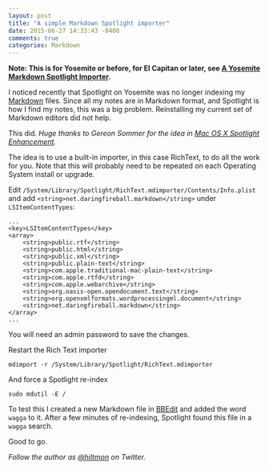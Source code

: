 ```yaml
---
layout: post
title: "A simple Markdown Spotlight importer"
date: 2015-06-27 14:33:43 -0400
comments: true
categories: Markdown
---
```


**Note: This is for Yosemite or before, for El Capitan or later, see [A Yosemite Markdown Spotlight Importer](https://hiltmon.com/blog/2015/11/17/a-yosemite-markdown-spotlight-importer/).**

I noticed recently that Spotlight on Yosemite was no longer indexing my [Markdown](https://hiltmon.com/blog/categories/markdown/) files. Since all my notes are in Markdown format, and Spotlight is how I find my notes, this was a big problem. Reinstalling my current set of Markdown editors did not help.

This did. *Huge thanks to Gereon Sommer for the idea in [Mac OS X Spotlight Enhancement](https://gist.github.com/gereon/3150445).*

The idea is to use a built-in importer, in this case RichText, to do all the work for you. <span class="light">Note that this will probably need to be repeated on each Operating System install or upgrade.</span>

Edit `/System/Library/Spotlight/RichText.mdimporter/Contents/Info.plist` and add `<string>net.daringfireball.markdown</string>` under `LSItemContentTypes`:

	...
    <key>LSItemContentTypes</key>
    <array>
        <string>public.rtf</string>
        <string>public.html</string>
        <string>public.xml</string>
        <string>public.plain-text</string>
        <string>com.apple.traditional-mac-plain-text</string>
        <string>com.apple.rtfd</string>
        <string>com.apple.webarchive</string>
        <string>org.oasis-open.opendocument.text</string>
        <string>org.openxmlformats.wordprocessingml.document</string>
    	<string>net.daringfireball.markdown</string>
    </array>
	...		

<span class="light">You will need an admin password to save the changes.</span>

Restart the Rich Text importer

	mdimport -r /System/Library/Spotlight/RichText.mdimporter
	
And force a Spotlight re-index

	sudo mdutil -E /
	
To test this I created a new Markdown file in [BBEdit](http://www.barebones.com/products/bbedit/) and added the word `wagga` to it. After a few minutes of re-indexing, Spotlight found this file in a `wagga` search.

Good to go.

*Follow the author as [@hiltmon](http://https://twitter.com/hiltmon) on Twitter.*

